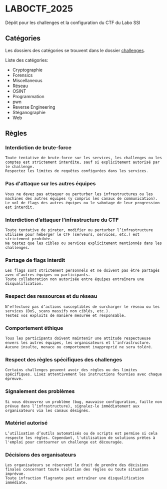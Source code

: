 # LABOCTF_2025

Dépôt pour les challenges et la configuration du CTF du Labo SSI

## Catégories

Les dossiers des catégories se trouvent dans le dossier [challenges](./challenges/).

Liste des catégories:

- Cryptographie
- Forensics
- Miscellaneous
- Réseau
- OSINT
- Programmation
- pwn
- Reverse Engineering
- Stéganographie
- Web

## Règles

### Interdiction de brute-force

    Toute tentative de brute-force sur les services, les challenges ou les comptes est strictement interdite, sauf si explicitement autorisé par le challenge.
    Respectez les limites de requêtes configurées dans les services.

### Pas d'attaque sur les autres équipes

    Vous ne devez pas attaquer ou perturber les infrastructures ou les machines des autres équipes (y compris les canaux de communication).
    Le vol de flags des autres équipes ou le sabotage de leur progression est interdit.

### Interdiction d’attaquer l’infrastructure du CTF

    Toute tentative de pirater, modifier ou perturber l’infrastructure utilisée pour héberger le CTF (serveurs, services, etc.) est strictement prohibée.
    Ne testez que les cibles ou services explicitement mentionnés dans les challenges.

### Partage de flags interdit

    Les flags sont strictement personnels et ne doivent pas être partagés avec d’autres équipes ou participants.
    Toute collaboration non autorisée entre équipes entraînera une disqualification.

### Respect des ressources et du réseau

    N’effectuez pas d’actions susceptibles de surcharger le réseau ou les services (DoS, scans massifs non ciblés, etc.).
    Testez vos exploits de manière mesurée et responsable.

### Comportement éthique

    Tous les participants doivent maintenir une attitude respectueuse envers les autres équipes, les organisateurs et l’infrastructure.
    Aucune insulte, menace ou comportement inapproprié ne sera toléré.

### Respect des règles spécifiques des challenges

    Certains challenges peuvent avoir des règles ou des limites spécifiques. Lisez attentivement les instructions fournies avec chaque épreuve.

### Signalement des problèmes

    Si vous découvrez un problème (bug, mauvaise configuration, faille non prévue dans l’infrastructure), signalez-le immédiatement aux organisateurs via les canaux désignés.

### Matériel autorisé

    L’utilisation d’outils automatisés ou de scripts est permise si cela respecte les règles. Cependant, l'utilisation de solutions prêtes à l'emploi pour contourner un challenge est découragée.

### Décisions des organisateurs

    Les organisateurs se réservent le droit de prendre des décisions finales concernant toute violation des règles ou toute situation imprévue.
    Toute infraction flagrante peut entraîner une disqualification immédiate.
